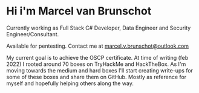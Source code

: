 # Hi i'm Marcel van Brunschot
Currently working as Full Stack C# Developer, Data Engineer and Security Engineer/Consultant.

Available for pentesting. Contact me at marcel.v.brunschot@outlook.com

My current goal is to achieve the OSCP certificate. At time of writing (feb 2022) I rooted around 70 boxes on TryHackMe and HackTheBox. As I'm moving towards the medium and hard boxes I'll start creating write-ups for some of these boxes and share them on GitHub. Mostly as reference for myself and hopefully helping others along the way.
